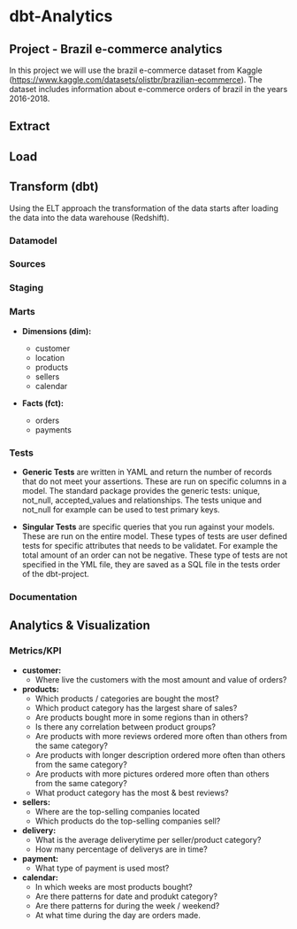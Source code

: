 # dbt-Analytics

## Project - Brazil e-commerce analytics
In this project we will use the brazil e-commerce dataset from Kaggle (https://www.kaggle.com/datasets/olistbr/brazilian-ecommerce). The dataset includes information about e-commerce orders of brazil in the years 2016-2018.

## Extract


## Load


## Transform (dbt)
Using the ELT approach the transformation of the data starts after loading the data into the data warehouse (Redshift).

### Datamodel

### Sources

### Staging

### Marts
- **Dimensions (dim):**
	- customer
	- location
	- products
	- sellers
	- calendar

- **Facts (fct):** 
	- orders
	- payments

### Tests
- **Generic Tests**
are written in YAML and return the number of records that do not meet your assertions. These are run on specific columns in a model. The standard package provides the generic tests: unique, not_null, accepted_values and relationships. The tests unique and not_null for example can be used to test primary keys.


- **Singular Tests**
are specific queries that you run against your models. These are run on the entire model. These types of tests are user defined tests for specific attributes that needs to be validatet. For example the total amount of an order can not be negative. These type of tests are not specified in the YML file, they are saved as a SQL file in the tests order of the dbt-project.


### Documentation

## Analytics & Visualization 

### Metrics/KPI
- **customer:**
	- Where live the customers with the most amount and value of orders?
- **products:**
	- Which products / categories are bought the most?
	- Which product category has the largest share of sales?
	- Are products bought more in some regions than in others?
	- Is there any correlation between product groups?
	- Are products with more reviews ordered more often than others from the same category?
	- Are products with longer description ordered more often than others from the same category?
	- Are products with more pictures ordered more often than others from the same category?
	- What product category has the most & best reviews?
- **sellers:**
	- Where are the top-selling companies located
	- Which products do the top-selling companies sell?
- **delivery:**
	- What is the average deliverytime per seller/product category?
	- How many percentage of deliverys are in time?
- **payment:**
	- What type of payment is used most?
- **calendar:**
	- In which weeks are most products bought? 
	- Are there patterns for date and produkt category?
	- Are there patterns for during the week / weekend?
	- At what time during the day are orders made.





